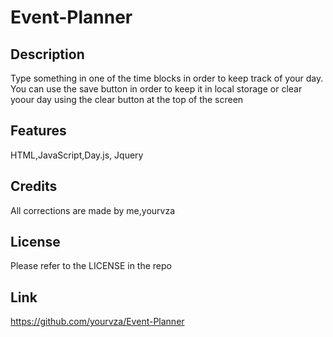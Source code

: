 # Event-Planner

## Description
Type something in one of the time blocks in order to keep track of your day. You can use the save button in order to keep it in local storage or clear yoour day using the clear button at the top of the screen

## Features
HTML,JavaScript,Day.js, Jquery

## Credits
All corrections are made by me,yourvza


## License 
Please refer to the LICENSE in the repo

## Link
https://github.com/yourvza/Event-Planner
